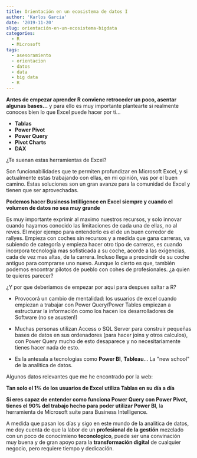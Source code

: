 ```yaml
---
title: Orientación en un ecosistema de datos I
author: 'Karlos Garcia'
date: '2019-11-20'
slug: orientación-en-un-ecosistema-bigdata
categories:
  - R
  - Microsoft
tags:
  - asesoramiento
  - orientacion
  - datos
  - data
  - big data
  - R
---
```


**Antes de empezar aprender R conviene retroceder un poco, asentar algunas bases...** y para ello es muy importante plantearte si realmente conoces bien lo que Excel puede hacer por ti...

- **Tablas**
- **Power Pivot**
- **Power Query**
- **Pivot Charts**
- **DAX**

¿Te suenan estas herramientas de Excel?

Son funcionabilidades que te permiten profundizar en Microsoft Excel, y si actualmente estas trabajando con ellas, en mi opinión, vas por el buen camino. Estas soluciones son un gran avanze para la comunidad de Excel y tienen que ser aprovechadas.

**Podemos hacer Business Intilligence en Excel siempre y cuando el volumen de datos no sea muy grande**

Es muy importante exprimir al maximo nuestros recursos, y solo innovar cuando hayamos conocido las limitaciones de cada una de ellas, no al reves. El mejor ejempo para entenderlo es el de un buen corredor de rallyes. Empieza con coches sin recursos y a medida que gana carreras, va subiendo de categoría y empieza hacer otro tipo de carreras, es cuando incorpora tecnología mas sofisticada a su coche, acorde a las exigencias, cada de vez mas altas, de la carrera. Incluso llega a prescindir de su coche antiguo para comprarse uno nuevo. Aunque lo cierto es que, también podemos encontrar pilotos de pueblo con cohes de profesionales. ¿a quien te quieres parecer?

¿Y por que deberiamos de empezar por aqui para despues saltar a R?

- Provocorá un cambio de mentalidad: los usuarios de excel cuando empiezan a trabajar con Power Query/Power Tables empiezan a estructurar la información como los hacen los desarrolladores de Software (no se asusten!)

- Muchas personas utilizan Access o SQL Server para construir pequeñas bases de datos en sus ordenadores (para hacer joins y otros calculos), con Power Query mucho de esto desaparece y no necesitariamente tienes hacer nada de esto.

- Es la antesala a tecnologias como **Power BI**, **Tableau**... La "new school" de la analitica de datos.

Algunos datos relevantes que me he encontrado por la web:

**Tan solo el 1% de los usuarios de Excel utiliza Tablas en su día a día**

**Si eres capaz de entender como funciona Power Query con Power Pivot, tienes el 90% del trabajo hecho para poder utilizar Power BI**, la herramienta de Microsoft suite para Business Intelligence.

A medida que pasan los días y sigo en este mundo de la analitica de datos, me doy cuenta de que la labor de un **profesional de la gestión** mezclado con un poco de conocimieno **teconologico**, puede ser una convinación muy buena y de gran apoyo para la **transformación digital** de cualquier negocio, pero requiere tiempo y dedicación.
